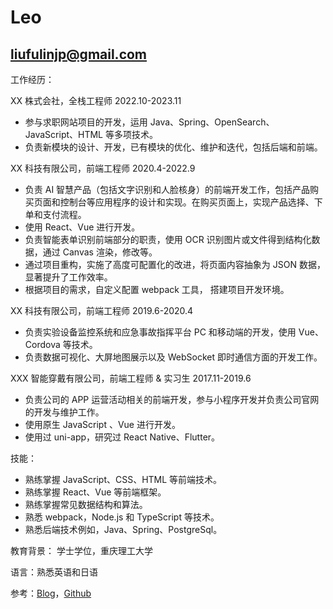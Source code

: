# Leo

## [liufulinjp@gmail.com](mailto:liufulinjp@gmail.com)

工作经历：

XX 株式会社，全栈工程师 2022.10-2023.11

- 参与求职网站项目的开发，运用 Java、Spring、OpenSearch、JavaScript、HTML 等多项技术。
- 负责新模块的设计、开发，已有模块的优化、维护和迭代，包括后端和前端。

XX 科技有限公司，前端工程师 2020.4-2022.9

- 负责 AI 智慧产品（包括文字识别和人脸核身）的前端开发工作，包括产品购买页面和控制台等应用程序的设计和实现。在购买页面上，实现产品选择、下单和支付流程。
- 使用 React、Vue 进行开发。
- 负责智能表单识别前端部分的职责，使用 OCR 识别图片或文件得到结构化数据，通过 Canvas 渲染，修改等。
- 通过项目重构，实施了高度可配置化的改进，将页面内容抽象为 JSON 数据，显著提升了工作效率。
- 根据项目的需求，自定义配置 webpack 工具， 搭建项目开发环境。

XX 科技有限公司，前端工程师 2019.6-2020.4

- 负责实验设备监控系统和应急事故指挥平台 PC 和移动端的开发，使用 Vue、 Cordova 等技术。
- 负责数据可视化、大屏地图展示以及 WebSocket 即时通信方面的开发工作。

XXX 智能穿戴有限公司，前端工程师 & 实习生 2017.11-2019.6

- 负责公司的 APP 运营活动相关的前端开发，参与小程序开发并负责公司官网的开发与维护工作。
- 使用原生 JavaScript 、Vue 进行开发。
- 使用过 uni-app，研究过 React Native、Flutter。

技能：

- 熟练掌握 JavaScript、CSS、HTML 等前端技术。
- 熟练掌握 React、Vue 等前端框架。
- 熟练掌握常见数据结构和算法。
- 熟悉 webpack，Node.js 和 TypeScript 等技术。
- 熟悉后端技术例如，Java、Spring、PostgreSql。

教育背景： 学士学位，重庆理工大学

语言：熟悉英语和日语

参考：[Blog](https://juejin.cn/user/1943592287608174)，[Github](https://github.com/lfl976)
